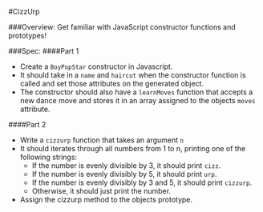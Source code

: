 #CizzUrp

###Overview:
Get familiar with JavaScript constructor functions and prototypes!

###Spec:
####Part 1
* Create a `BoyPopStar` constructor in Javascript. 
* It should take in a `name` and `haircut` when the constructor function is called and set those attributes on the generated object.
* The constructor should also have a `learnMoves` function that accepts a new dance move and stores it in an array assigned to the objects `moves` attribute.


####Part 2
* Write a `cizzurp` function that takes an argument `n`
* It should iterates through all numbers from 1 to n, printing one of the following strings: 
	* If the number is evenly divisible by 3, it should print `cizz`.
	* If the number is evenly divisibly by 5, it should print `urp`. 
	* If the number is evenly divisibly by 3 and 5, it should print `cizzurp`.
	* Otherwise, it should just print the number.
* Assign the cizzurp method to the objects prototype.

